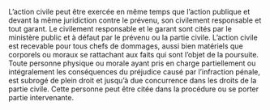 L’action civile peut être exercée en même temps que l’action publique et devant la même juridiction contre le prévenu, son civilement responsable et tout garant.
Le civilement responsable et le garant sont cités par le ministère public et à défaut par le prévenu ou la partie civile.
L’action civile est recevable pour tous chefs de dommages, aussi bien matériels que corporels ou moraux se rattachant aux faits qui sont l’objet de la poursuite.
Toute personne physique ou morale ayant pris en charge partiellement ou intégralement les conséquences du préjudice causé par l’infraction pénale, est subrogé de plein droit et jusqu’à due concurrence dans les droits de la partie civile.
Cette personne peut être citée dans la procédure ou se porter partie intervenante.